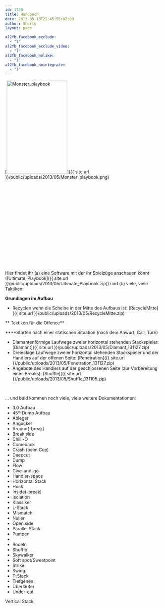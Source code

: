 ```yaml
---
id: 1760
title: Handbuch
date: 2013-05-13T22:45:55+02:00
author: Shorty
layout: page

al2fb_facebook_exclude:
  - "1"
al2fb_facebook_exclude_video:
  - "1"
al2fb_facebook_nolike:
  - "1"
al2fb_facebook_nointegrate:
  - "1"
---
```

[<img class="size-medium wp-image-1800 alignleft" alt="Monster_playbook" src="{{ site.url }}/public/uploads/2013/05/Monster_playbook-195x300.png" width="195" height="300"  />]({{ site.url }}/public/uploads/2013/05/Monster_playbook.png)

&nbsp;

&nbsp;

&nbsp;

&nbsp;

&nbsp;

&nbsp;

&nbsp;

&nbsp;

&nbsp;

Hier findet ihr (a) eine Software mit der ihr Spielzüge anschauen könnt ([Ultimate_Playbook]({{ site.url }}/public/uploads/2013/05/Ultimate_Playbook.zip)) und (b) viele, viele Taktiken:

**Grundlagen im Aufbau**

  * Recyclen wenn die Scheibe in der Mitte des Aufbaus ist: [RecycleMitte]({{ site.url }}/public/uploads/2013/05/RecycleMitte.zip)

** Taktiken für die Offence**

****Starten nach einer statischen Situation (nach dem Anwurf, Call, Turn)

  * Diamantenförmige Laufwege zweier horizontal stehenden Stackspieler: [Diamant]({{ site.url }}/public/uploads/2013/05/Diamant_131127.zip)
  * Dreieckige Laufwege zweier horizontal stehenden Stackspieler und der Handlers auf der offenen Seite: [Penetration]({{ site.url }}/public/uploads/2013/05/Penetration_131127.zip)
  * Angebote des Handlers auf der geschlossenen Seite (zur Vorbereitung eines Breaks): [Shuffle]({{ site.url }}/public/uploads/2013/05/Shuffle_131105.zip)

&nbsp;

&#8230; und bald kommen noch viele, viele weitere Dokumentationen:

<div>
  <ul>
    <li>
      3.0 Aufbau
    </li>
    <li>
      45°-Dump Aufbau
    </li>
    <li>
      Ableger
    </li>
    <li>
      Angucker
    </li>
    <li>
      Around(-break)
    </li>
    <li>
      Break side
    </li>
    <li>
      Chilli-O
    </li>
    <li>
      Comeback
    </li>
    <li>
      Crash (beim Cup)
    </li>
    <li>
      Deepcut
    </li>
    <li>
      Dump
    </li>
    <li>
      Flow
    </li>
    <li>
      Give-and-go
    </li>
    <li>
      Handler-space
    </li>
    <li>
      Horizontal Stack
    </li>
    <li>
      Huck
    </li>
    <li>
      Inside(-break)
    </li>
    <li>
      Isolation
    </li>
    <li>
      Klassiker
    </li>
    <li>
      L-Stack
    </li>
    <li>
      Mismatch
    </li>
    <li>
      Nuller
    </li>
    <li>
      Open side
    </li>
    <li>
      Parallel Stack
    </li>
    <li>
      Pumpen
    </li>
    <li>
    </li>
    <li>
      Rödeln
    </li>
    <li>
      Shuffle
    </li>
    <li>
      Skywalker
    </li>
    <li>
      Soft spot/Sweetpoint
    </li>
    <li>
      Strike
    </li>
    <li>
      Swing
    </li>
    <li>
      T-Stack
    </li>
    <li>
      Tiefgehen
    </li>
    <li>
      Überläufer
    </li>
    <li>
      Under-cut
    </li>
  </ul>
</div>

<div>
  Vertical Stack
</div>
